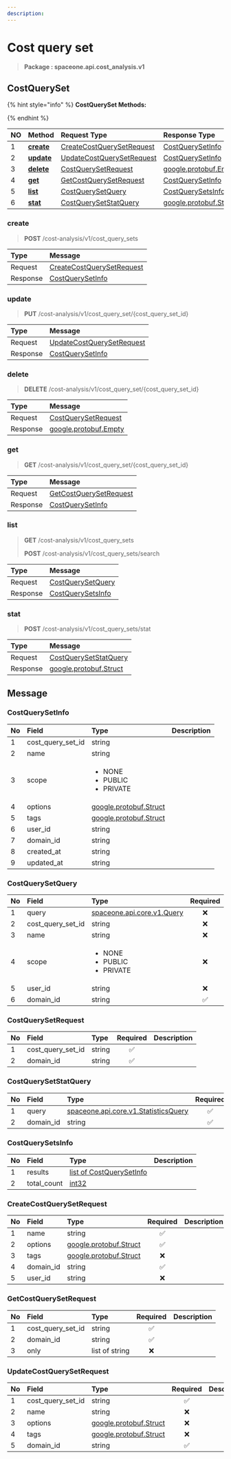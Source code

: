 ```yaml
---
description:  
---
```

# Cost query set

>  **Package : spaceone.api.cost_analysis.v1**

## CostQuerySet

{% hint style="info" %}
**CostQuerySet Methods:**

{%  endhint %}


| NO |  Method | Request Type | Response Type | Description |
| :--- | :--- | :--- | :--- | :--- |
| 1 | [**create**](cost-query-set.md#create)|   [CreateCostQuerySetRequest](cost-query-set.md#createcostquerysetrequest) |   [CostQuerySetInfo](cost-query-set.md#costquerysetinfo) |  |
| 2 | [**update**](cost-query-set.md#update)|   [UpdateCostQuerySetRequest](cost-query-set.md#updatecostquerysetrequest) |   [CostQuerySetInfo](cost-query-set.md#costquerysetinfo) |  |
| 3 | [**delete**](cost-query-set.md#delete)|   [CostQuerySetRequest](cost-query-set.md#costquerysetrequest) |  [google.protobuf.Empty](https://github.com/protocolbuffers/protobuf/blob/master/src/google/protobuf/empty.proto)|  |
| 4 | [**get**](cost-query-set.md#get)|   [GetCostQuerySetRequest](cost-query-set.md#getcostquerysetrequest) |   [CostQuerySetInfo](cost-query-set.md#costquerysetinfo) |  |
| 5 | [**list**](cost-query-set.md#list)|   [CostQuerySetQuery](cost-query-set.md#costquerysetquery) |   [CostQuerySetsInfo](cost-query-set.md#costquerysetsinfo) |  |
| 6 | [**stat**](cost-query-set.md#stat)|   [CostQuerySetStatQuery](cost-query-set.md#costquerysetstatquery) |  [google.protobuf.Struct](https://github.com/protocolbuffers/protobuf/blob/master/src/google/protobuf/struct.proto)|  | 
 

 
### create
> **POST** /cost-analysis/v1/cost_query_sets
>


| Type | Message |
| :--- | :--- |
| Request | [CreateCostQuerySetRequest](cost-query-set.md#createcostquerysetrequest) |
| Response |  [CostQuerySetInfo](cost-query-set.md#costquerysetinfo)  |
 
 

 
### update
> **PUT** /cost-analysis/v1/cost_query_set/{cost_query_set_id}
>


| Type | Message |
| :--- | :--- |
| Request | [UpdateCostQuerySetRequest](cost-query-set.md#updatecostquerysetrequest) |
| Response |  [CostQuerySetInfo](cost-query-set.md#costquerysetinfo)  |
 
 

 
### delete
> **DELETE** /cost-analysis/v1/cost_query_set/{cost_query_set_id}
>


| Type | Message |
| :--- | :--- |
| Request | [CostQuerySetRequest](cost-query-set.md#costquerysetrequest) |
| Response | [google.protobuf.Empty](https://github.com/protocolbuffers/protobuf/blob/master/src/google/protobuf/empty.proto) |
 
 

 
### get
> **GET** /cost-analysis/v1/cost_query_set/{cost_query_set_id}
>


| Type | Message |
| :--- | :--- |
| Request | [GetCostQuerySetRequest](cost-query-set.md#getcostquerysetrequest) |
| Response |  [CostQuerySetInfo](cost-query-set.md#costquerysetinfo)  |
 
 

 
### list
> **GET** /cost-analysis/v1/cost_query_sets
>
> **POST** /cost-analysis/v1/cost_query_sets/search



| Type | Message |
| :--- | :--- |
| Request | [CostQuerySetQuery](cost-query-set.md#costquerysetquery) |
| Response |  [CostQuerySetsInfo](cost-query-set.md#costquerysetsinfo)  |
 
 

 
### stat
> **POST** /cost-analysis/v1/cost_query_sets/stat
>


| Type | Message |
| :--- | :--- |
| Request | [CostQuerySetStatQuery](cost-query-set.md#costquerysetstatquery) |
| Response | [google.protobuf.Struct](https://github.com/protocolbuffers/protobuf/blob/master/src/google/protobuf/struct.proto) |


## 

## Message

### CostQuerySetInfo
<table>
  <thead>
    <tr>
      <th style="text-align:left">No</th>
      <th style="text-align:left">Field</th>
      <th style="text-align:left">Type</th>
      <th style="text-align:left">Description</th>
    </tr>
  </thead>
  <tbody>
    <tr>
      <td style="text-align:left">1</td>
      <td style="text-align:left">cost_query_set_id</td>
      <td style="text-align:left">string</td>
<td style="text-align:left"></td>

   </tr>
    <tr>
      <td style="text-align:left">2</td>
      <td style="text-align:left">name</td>
      <td style="text-align:left">string</td>
<td style="text-align:left"></td>

   </tr>
    <tr>
      <td style="text-align:left">3</td>
      <td style="text-align:left">scope</td>
      <td style="text-align:left"><ul>
          	<li>NONE</li>
          	<li>PUBLIC</li>
          	<li>PRIVATE</li>
        </ul></td>
<td style="text-align:left"></td>

   </tr>
    <tr>
      <td style="text-align:left">4</td>
      <td style="text-align:left">options</td>
      <td style="text-align:left"><a href="https://github.com/protocolbuffers/protobuf/blob/master/src/google/protobuf/struct.proto">google.protobuf.Struct</a></td>
<td style="text-align:left"></td>

   </tr>
    <tr>
      <td style="text-align:left">5</td>
      <td style="text-align:left">tags</td>
      <td style="text-align:left"><a href="https://github.com/protocolbuffers/protobuf/blob/master/src/google/protobuf/struct.proto">google.protobuf.Struct</a></td>
<td style="text-align:left"></td>

   </tr>
    <tr>
      <td style="text-align:left">6</td>
      <td style="text-align:left">user_id</td>
      <td style="text-align:left">string</td>
<td style="text-align:left"></td>

   </tr>
    <tr>
      <td style="text-align:left">7</td>
      <td style="text-align:left">domain_id</td>
      <td style="text-align:left">string</td>
<td style="text-align:left"></td>

   </tr>
    <tr>
      <td style="text-align:left">8</td>
      <td style="text-align:left">created_at</td>
      <td style="text-align:left">string</td>
<td style="text-align:left"></td>

   </tr>
    <tr>
      <td style="text-align:left">9</td>
      <td style="text-align:left">updated_at</td>
      <td style="text-align:left">string</td>
<td style="text-align:left"></td>

   </tr>
  </tbody>
</table>



### CostQuerySetQuery
<table>
  <thead>
    <tr>
      <th style="text-align:left">No</th>
      <th style="text-align:left">Field</th>
      <th style="text-align:left">Type</th>
      <th style="text-align:center">Required</th>
      <th style="text-align:left">Description</th>
    </tr>
  </thead>
  <tbody>
    <tr>
      <td style="text-align:left">1</td>
      <td style="text-align:left">query</td>
      <td style="text-align:left"><a href="https://spaceone-dev.gitbook.io/api-reference/common-v1/search-query">spaceone.api.core.v1.Query</a></td>
<td style="text-align:center">❌</td>
<td style="text-align:left"></td>
   </tr>
    <tr>
      <td style="text-align:left">2</td>
      <td style="text-align:left">cost_query_set_id</td>
      <td style="text-align:left">string</td>
<td style="text-align:center">❌</td>
<td style="text-align:left"></td>
   </tr>
    <tr>
      <td style="text-align:left">3</td>
      <td style="text-align:left">name</td>
      <td style="text-align:left">string</td>
<td style="text-align:center">❌</td>
<td style="text-align:left"></td>
   </tr>
    <tr>
      <td style="text-align:left">4</td>
      <td style="text-align:left">scope</td>
      <td style="text-align:left"><ul>
          	<li>NONE</li>
          	<li>PUBLIC</li>
          	<li>PRIVATE</li>
        </ul></td>
<td style="text-align:center">❌</td>
<td style="text-align:left"></td>
   </tr>
    <tr>
      <td style="text-align:left">5</td>
      <td style="text-align:left">user_id</td>
      <td style="text-align:left">string</td>
<td style="text-align:center">❌</td>
<td style="text-align:left"></td>
   </tr>
    <tr>
      <td style="text-align:left">6</td>
      <td style="text-align:left">domain_id</td>
      <td style="text-align:left">string</td>
<td style="text-align:center">✅</td>
<td style="text-align:left"></td>
   </tr>
  </tbody>
</table>



### CostQuerySetRequest
| No | Field | Type | Required | Description |
| :--- | :--- | :--- | :---: | :--- |
| 1 | cost_query_set_id |string|✅| |
| 2 | domain_id |string|✅| |

### CostQuerySetStatQuery
| No | Field | Type | Required | Description |
| :--- | :--- | :--- | :---: | :--- |
| 1 | query |[spaceone.api.core.v1.StatisticsQuery](https://spaceone-dev.gitbook.io/api-reference/common-v1/statistics-query)|✅| |
| 2 | domain_id |string|✅| |

### CostQuerySetsInfo
| No | Field | Type |  Description |
| :--- | :--- | :--- | :--- |
| 1 | results |[list of CostQuerySetInfo](cost-query-set.md#costquerysetinfo) | |
| 2 | total_count |[int32](https://github.com/protocolbuffers/protobuf/blob/master/src/google/protobuf/type.proto) | |

### CreateCostQuerySetRequest
| No | Field | Type | Required | Description |
| :--- | :--- | :--- | :---: | :--- |
| 1 | name |string|✅| |
| 2 | options |[google.protobuf.Struct](https://github.com/protocolbuffers/protobuf/blob/master/src/google/protobuf/struct.proto)|✅| |
| 3 | tags |[google.protobuf.Struct](https://github.com/protocolbuffers/protobuf/blob/master/src/google/protobuf/struct.proto)|❌| |
| 4 | domain_id |string|✅| |
| 5 | user_id |string|❌| |

### GetCostQuerySetRequest
| No | Field | Type | Required | Description |
| :--- | :--- | :--- | :---: | :--- |
| 1 | cost_query_set_id |string|✅| |
| 2 | domain_id |string|✅| |
| 3 | only |list of string|❌| |

### UpdateCostQuerySetRequest
| No | Field | Type | Required | Description |
| :--- | :--- | :--- | :---: | :--- |
| 1 | cost_query_set_id |string|✅| |
| 2 | name |string|❌| |
| 3 | options |[google.protobuf.Struct](https://github.com/protocolbuffers/protobuf/blob/master/src/google/protobuf/struct.proto)|❌| |
| 4 | tags |[google.protobuf.Struct](https://github.com/protocolbuffers/protobuf/blob/master/src/google/protobuf/struct.proto)|❌| |
| 5 | domain_id |string|✅| |
